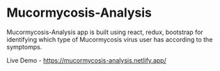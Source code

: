 # Mucormycosis-Analysis

Mucormycosis-Analysis app is built using react, redux, bootstrap for identifying which type of Mucormycosis virus user has according to the symptomps.

Live Demo - https://mucormycosis-analysis.netlify.app/
